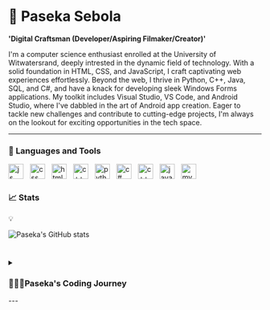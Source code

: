 # 🦕 Paseka Sebola


**'Digital Craftsman (Developer/Aspiring Filmaker/Creator)'** 

I'm a computer science enthusiast enrolled at the University of Witwatersrand, deeply intrested in the dynamic field of technology. With a solid foundation in HTML, CSS, and JavaScript, I craft captivating web experiences effortlessly. Beyond the web, I thrive in Python, C++, Java, SQL, and C#, and have a knack for developing sleek Windows Forms applications. My toolkit includes Visual Studio, VS Code, and Android Studio, where I've dabbled in the art of Android app creation. Eager to tackle new challenges and contribute to cutting-edge projects, I'm always on the lookout for exciting opportunities in the tech space.

---

### 🔨 Languages and Tools

<img align = "left" alt = "js" width = "30px" style = "padding-right:10px;" src="https://cdn.jsdelivr.net/gh/devicons/devicon@latest/icons/javascript/javascript-original.svg" />
<img align = "left" alt = "css" width = "30px" style = "padding-right:10px;" src="https://cdn.jsdelivr.net/gh/devicons/devicon@latest/icons/css3/css3-original-wordmark.svg" />
<img align = "left" alt = "html" width = "30px" style = "padding-right:10px;" src="https://cdn.jsdelivr.net/gh/devicons/devicon@latest/icons/html5/html5-original-wordmark.svg" />
<img align = "left" alt = "c++" width = "30px" style = "padding-right:10px;" src="https://cdn.jsdelivr.net/gh/devicons/devicon@latest/icons/cplusplus/cplusplus-original.svg" />
<img align = "left" alt = "python" width = "30px" style = "padding-right:10px;" src="https://cdn.jsdelivr.net/gh/devicons/devicon@latest/icons/python/python-original.svg" />
<img align = "left" alt = "c#" width = "30px" style = "padding-right:10px;" src="https://cdn.jsdelivr.net/gh/devicons/devicon@latest/icons/csharp/csharp-original.svg" />
<img align = "left" alt = "c++" width = "30px" style = "padding-right:10px;" src="https://cdn.jsdelivr.net/gh/devicons/devicon@latest/icons/cplusplus/cplusplus-original.svg" />
<img align = "left" alt = "java" width = "30px" style = "padding-right:10px;" src="https://cdn.jsdelivr.net/gh/devicons/devicon@latest/icons/java/java-original.svg" />
<img align = "left" alt = "mysql" width = "30px" style = "padding-right:10px;" src="https://cdn.jsdelivr.net/gh/devicons/devicon@latest/icons/mysql/mysql-original.svg" />
<br />

#

### 📈 Stats
💡

![ Paseka's GitHub stats ](https://github-readme-stats.vercel.app/api?username=pasekasebola&show_icons=true&theme=dracula)


#

<details>
  <summary>
    <h3>👨🏾‍💻Paseka's Coding Journey</h3>
  </summary>
  Back in high school, I stumbled onto Python while browsing youtube. I was immediately intrested in the idea of creating something just from typing words. Then came university, where everyone seemed like coding geniuses. Math wasn't my strong suit, but I knew I had to buckle down. Instead of just doing school projects, I started building stuff on the side. Each project was like a fun challenge, teaching me loads. My big goal? Either start my own tech company or snag a sweet-paying job. Either way, I'm on a journey, learning with every line of code.
</details>
---



